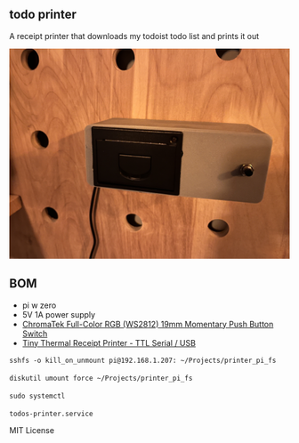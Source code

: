 ## todo printer

A receipt printer that downloads my todoist todo list and prints it out

![the todo printer](./pictures/IMG_8236.jpeg)

## BOM

* pi w zero
* 5V 1A power supply
* [ChromaTek Full-Color RGB (WS2812) 19mm Momentary Push Button Switch](https://www.amazon.com/gp/product/B0989BL58B/ref=ppx_yo_dt_b_asin_title_o06_s00?ie=UTF8&th=1)
* [Tiny Thermal Receipt Printer - TTL Serial / USB](https://www.adafruit.com/product/2751)

```
sshfs -o kill_on_unmount pi@192.168.1.207: ~/Projects/printer_pi_fs

diskutil umount force ~/Projects/printer_pi_fs

sudo systemctl

todos-printer.service
```

MIT License
